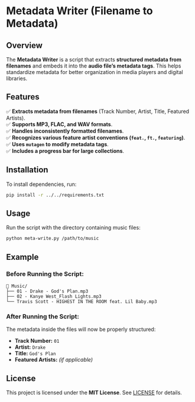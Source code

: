 # Metadata Writer (Filename to Metadata)

## Overview
The **Metadata Writer** is a script that extracts **structured metadata from filenames** and embeds it into the **audio file’s metadata tags**. This helps standardize metadata for better organization in media players and digital libraries.

## Features
✅ **Extracts metadata from filenames** (Track Number, Artist, Title, Featured Artists).  
✅ **Supports MP3, FLAC, and WAV formats**.  
✅ **Handles inconsistently formatted filenames**.  
✅ **Recognizes various feature artist conventions (`feat.`, `ft.`, `featuring`)**.  
✅ **Uses `mutagen` to modify metadata tags**.  
✅ **Includes a progress bar for large collections**.  

## Installation
To install dependencies, run:
```bash
pip install -r ../../requirements.txt
```

## Usage
Run the script with the directory containing music files:
```bash
python meta-write.py /path/to/music
```

## Example
### **Before Running the Script:**
```
📂 Music/
├── 01 - Drake - God's Plan.mp3
├── 02 - Kanye West_Flash Lights.mp3
└── Travis Scott - HIGHEST IN THE ROOM feat. Lil Baby.mp3
```

### **After Running the Script:**
The metadata inside the files will now be properly structured:
- **Track Number:** `01`  
- **Artist:** `Drake`  
- **Title:** `God's Plan`  
- **Featured Artists:** _(if applicable)_  

## License
This project is licensed under the **MIT License**. See [LICENSE](../../LICENSE) for details.
